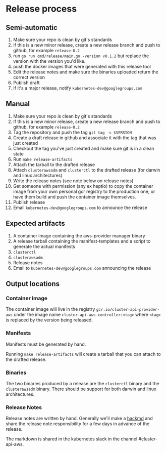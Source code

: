 # Release process

## Semi-automatic

1. Make sure your repo is clean by git's standards
2. If this is a new minor release, create a new release branch and push to github, for example `release-0.2`
3. run `go run cmd/release/main.go -version v0.1.2` but replace the version with the version you'd like.
4. push the docker images that were generated with this release tool
5. Edit the release notes and make sure the binaries uploaded return the correct version
6. Publish draft
7. If it's a major release, notify `kubernetes-dev@googlegroups.com`

## Manual

1. Make sure your repo is clean by git's standards
2. If this is a new minor release, create a new release branch and push to github, for example `release-0.2`
3. Tag the repository and push the tag `git tag -s $VERSION`
4. Create a draft release in github and associate it with the tag that was just created
5. Checkout the tag you've just created and make sure git is in a clean state
6. Run `make release-artifacts`
7. Attach the tarball to the drafted release
8. Attach `clusterawsadm` and `clusterctl` to the drafted release (for darwin
   and linux architectures)
9. Write the release notes (see note below on release notes)
10. Get someone with permission (any ex heptio) to copy the container image from your own
   personal gcr registry to the production one, or have them build and push the
   container image themselves.
11. Publish release
12. Email `kubernetes-dev@googlegroups.com` to announce the release

## Expected artifacts

1. A container image containing the aws-provider manager binary
2. A release tarball containing the manifest-templates and a script to generate
   the actual manifests
3. `clusterctl`
4. `clusterawsadm`
5. Release notes
6. Email to `kubernetes-dev@googlegroups.com` announcing the release

## Output locations

### Container image

The container image will live in the registry `gcr.io/cluster-api-provider-aws`
under the image name `cluster-api-aws-controller:<tag>` where `<tag>` is
replaced by the version being released.

### Manifests

Manifests must be generated by hand.

Running `make release-artifacts` will create a tarball that you can attach to
the drafted release.

### Binaries

The two binaries produced by a release are the `clusterctl` binary and the
`clusterawsadm` binary. There should be support for both darwin and linux architectures.

### Release Notes

Release notes are written by hand. Generally we'll make a [hackmd](hackmd.io)
and share the release note responsibility for a few days in advance of the
release.

The markdown is shared in the kubernetes slack in the channel #cluster-api-aws.
